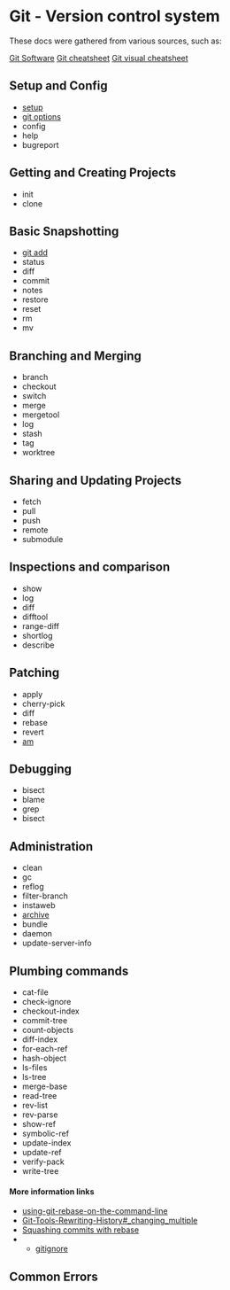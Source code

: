 # Git - Version control system

These docs were gathered from various sources, such as:

[Git Software](https://git-scm.com/)
[Git cheatsheet](https://training.github.com/)
[Git visual cheatsheet](https://ndpsoftware.com/git-cheatsheet.html)

## Setup and Config

- [setup](./setupgit.md)
- [git options](./git-options.md)
- config
- help
- bugreport

## Getting and Creating Projects

- init
- clone

## Basic Snapshotting

- [git add](./git-add.md)
- status
- diff
- commit
- notes
- restore
- reset
- rm
- mv

## Branching and Merging

- branch
- checkout
- switch
- merge
- mergetool
- log
- stash
- tag
- worktree

## Sharing and Updating Projects

- fetch
- pull
- push
- remote
- submodule

## Inspections and comparison

- show
- log
- diff
- difftool
- range-diff
- shortlog
- describe

## Patching

- apply
- cherry-pick
- diff
- rebase
- revert
- [am](git-am.md)

## Debugging

- bisect
- blame
- grep
- bisect

## Administration

- clean
- gc
- reflog
- filter-branch
- instaweb
- [archive](./git-archive.md)
- bundle
- daemon
- update-server-info

## Plumbing commands

- cat-file
- check-ignore
- checkout-index
- commit-tree
- count-objects
- diff-index
- for-each-ref
- hash-object
- ls-files
- ls-tree
- merge-base
- read-tree
- rev-list
- rev-parse
- show-ref
- symbolic-ref
- update-index
- update-ref
- verify-pack
- write-tree

#### More information links

- [using-git-rebase-on-the-command-line](https://docs.github.com/en/get-started/using-git/using-git-rebase-on-the-command-line)
- [Git-Tools-Rewriting-History#\_changing_multiple](https://git-scm.com/book/en/v2/Git-Tools-Rewriting-History#_changing_multiple)
- [Squashing commits with rebase](https://gitready.com/advanced/2009/02/10/squashing-commits-with-rebase.html)
- - [gitignore](https://git-scm.com/docs/gitignore)

## Common Errors
